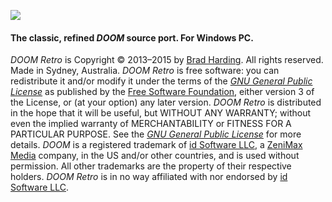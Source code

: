 ![](http://2.bp.blogspot.com/-jbClX3Ejux8/VgovgTbufyI/AAAAAAAAFVY/lEvMY70IvLk/s1600/title.png)

#### The classic, refined *DOOM* source port. For Windows PC.

*DOOM Retro* is Copyright &copy; 2013&ndash;2015 by [Brad Harding](mailto:brad@doomretro.com). All rights reserved. Made in Sydney, Australia. *DOOM Retro* is free software: you can redistribute it and/or modify it under the terms of the [*GNU General Public License*](http://wiki.doomretro.com/License) as published by the [Free Software Foundation](http://www.fsf.org/), either version 3 of the License, or (at your option) any later version. *DOOM Retro* is distributed in the hope that it will be useful, but WITHOUT ANY WARRANTY; without even the implied warranty of
MERCHANTABILITY or FITNESS FOR A PARTICULAR PURPOSE. See the [*GNU General Public License*](http://wiki.doomretro.com/License) for more details. *DOOM* is a registered trademark of [id Software LLC](http://www.idsoftware.com), a [ZeniMax Media](http://www.zenimax.com/) company, in the US and/or other countries, and is used without permission. All other trademarks are the property of their respective holders. *DOOM Retro* is in no way affiliated with nor endorsed by [id Software LLC](http://www.idsoftware.com).
